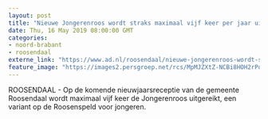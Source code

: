 ```yaml
---
layout: post
title: "Nieuwe Jongerenroos wordt straks maximaal vijf keer per jaar uitgereikt in Roosendaal"
date: Thu, 16 May 2019 08:00:00 GMT
categories: 
- noord-brabant 
- roosendaal 
externe_link: "https://www.ad.nl/roosendaal/nieuwe-jongerenroos-wordt-straks-maximaal-vijf-keer-per-jaar-uitgereikt-in-roosendaal~ac849aaa/"
feature_image: "https://images2.persgroep.net/rcs/MpMJZXtZ-NCBi8HOH2rPqzEH8Lw/diocontent/102560075/_fitwidth/400/?appId=21791a8992982cd8da851550a453bd7f&quality=0.7"
---
```


ROOSENDAAL - Op de komende nieuwjaarsreceptie van de gemeente Roosendaal wordt maximaal vijf keer de Jongerenroos uitgereikt, een variant op de Roosenspeld voor jongeren.
